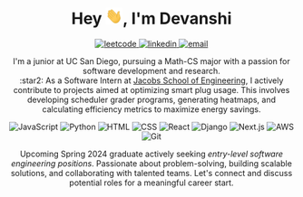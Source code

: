 <h1 align="center"> Hey <img width="30px" src="https://github.com/devanshi-jain/devanshi-jain/blob/main/hi.gif">, I'm Devanshi</a></h1>
<p align="center"> 
    <a href="https://leetcode.com/djain18/">
        <img src="https://img.shields.io/badge/-LeetCode-FFA116?style=for-the-badge&logo=LeetCode&logoColor=black" alt="leetcode"/>
    </a>
    <a href="https://www.linkedin.com/in/djain18/">
        <img src="https://img.shields.io/badge/LinkedIn-0077B5?style=for-the-badge&logo=linkedin&logoColor=white" alt="linkedin"/>
    </a>
    <a href="mailto:djain@ucsd.edu">
        <img src="https://img.shields.io/badge/email-%23323330.svg?style=for-the-badge&logo=gmail&logoColor=%2523F7DF1E" alt="email"/>
    </a>
</p>

<p align="center">I'm a junior at UC San Diego, pursuing a Math-CS major with a passion for software development and research. 
    <br>:star2: As a Software Intern at <a href="https://sites.google.com/ucsd.edu/derconnect/home?authuser=0">Jacobs School of Engineering</a>, I actively contribute to projects aimed at optimizing smart plug usage. This involves developing scheduler grader programs, generating heatmaps, and calculating efficiency metrics to maximize energy savings.</p>

<p align="center">
    <img src="https://img.shields.io/badge/javascript-%23323330.svg?style=for-the-badge&logo=javascript&logoColor=%23F7DF1E" alt="JavaScript"/> 
    <img src="https://img.shields.io/badge/python-%230077b5.svg?style=for-the-badge&logo=python&logoColor=%23F7DF1E" alt="Python"/> 
    <img src="https://img.shields.io/badge/html-%23e34f2c.svg?style=for-the-badge&logo=html&logoColor=%23F7DF1E" alt="HTML"/> 
    <img src="https://img.shields.io/badge/css-%23563d7c.svg?style=for-the-badge&logo=css&logoColor=%23F7DF1E" alt="CSS"/> 
    <img src="https://img.shields.io/badge/react-%23323330.svg?style=for-the-badge&logo=react&logoColor=%2361DBFB" alt="React"/> 
    <img src="https://img.shields.io/badge/django-%2523323330.svg?style=for-the-badge&logo=django&logoColor=%2523F7DF1E" alt="Django"/> 
    <img src="https://img.shields.io/badge/next.js-%23323330.svg?style=for-the-badge&logo=next.js&logoColor=%2523F7DF1E" alt="Next.js"/> 
    <img src="https://img.shields.io/badge/aws-%23e34f2c.svg?style=for-the-badge&logo=aws&logoColor=%23F7DF1E" alt="AWS"/> 
    <img src="https://img.shields.io/badge/git-%23f7df1e.svg?style=for-the-badge&logo=git&logoColor=%2523F7DF1E" alt="Git"/> 
</p>

<p align="center">Upcoming Spring 2024 graduate actively seeking <em>entry-level software engineering positions</em>. Passionate about problem-solving, building scalable solutions, and collaborating with talented teams. Let's connect and discuss potential roles for a meaningful career start.</p>

